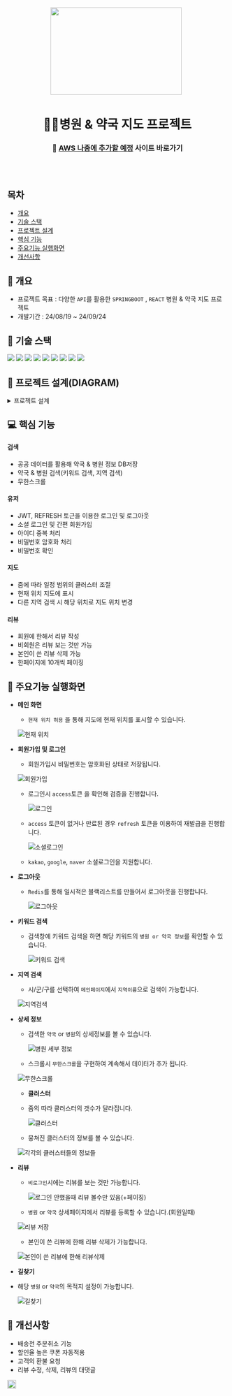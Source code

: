 <h1 align='center'> <img src='https://github.com/user-attachments/assets/577abd23-7965-441c-abd4-6769499901ee' style='width: 300px; height: 200px;'>&nbsp;</h1>

<h1  align='center'>🏥💊병원 & 약국 지도 프로젝트</h1>
<div align='center'>
  <h3>
    🔗 <a href="">AWS 나중에 추가할 예정</a> 사이트 바로가기
  </h3>
</div>
<br/><br/>



## 목차
- [개요](https://github.com/k-codingmachine/Spring-project#-개요)
- [기술 스택](https://github.com/k-codingmachine/Spring-project#-기술-스택)
- [프로젝트 설계](https://github.com/k-codingmachine/Spring-project#-프로젝트-설계)
- [핵심 기능](https://github.com/k-codingmachine/Spring-project#-핵심-기능)
- [주요기능 실행화면](https://github.com/k-codingmachine/Spring-project#-주요기능-실행화면)
- [개선사항](https://github.com/k-codingmachine/Spring-project#-개선사항)
  


## 🚩 개요
- 프로젝트 목표 : 다양한 `API`를 활용한 `SPRINGBOOT` , `REACT` 병원 & 약국 지도 프로젝트
- 개발기간 : 24/08/19 ~ 24/09/24



## 🔧 기술 스택
<img src="https://img.shields.io/badge/java-007396?style=for-the-badge&logo=java&logoColor=white"> <img src="https://img.shields.io/badge/springboot-6DB33F?style=for-the-badge&logo=springboot&logoColor=white">
<img src="https://img.shields.io/badge/css-1572B6?style=for-the-badge&logo=css3&logoColor=white">
<img src="https://img.shields.io/badge/mysql-4479A1?style=for-the-badge&logo=mysql&logoColor=white">
<img src="https://img.shields.io/badge/react-61DAFB?style=for-the-badge&logo=react&logoColor=black">
<img src="https://img.shields.io/badge/gradle-02303A?style=for-the-badge&logo=gradle&logoColor=white">
<img src="https://img.shields.io/badge/github-181717?style=for-the-badge&logo=github&logoColor=white">
<img src="https://img.shields.io/badge/bootstrap-%238511FA.svg?style=for-the-badge&logo=github&logoColor=white">
<img src="https://img.shields.io/badge/kakaotalk-ffcd00.svg?style=for-the-badge&logo=github&logoColor=white">


## 👾 프로젝트 설계(DIAGRAM)
<details><summary>프로젝트 설계</summary>   
<div align="center">          

![config](https://github.com/user-attachments/assets/8755da23-b900-4ca7-80c1-6e7392a067b3)
![controller](https://github.com/user-attachments/assets/d27a5acc-8ff4-41a5-b38c-0c7f4294a19a)
![dto](https://github.com/user-attachments/assets/8bc501af-f384-4a39-b000-8d41fbab2ffb)
![entity](https://github.com/user-attachments/assets/c7c4c255-a299-4bc5-9e9a-68dabffd1176)
![jwt](https://github.com/user-attachments/assets/2e1c439c-eb12-453c-8664-29486dc3a816)
![oauth2](https://github.com/user-attachments/assets/b3b9d5bf-a6b7-4aaf-bb7c-b1cfc327ad14)
![react](https://github.com/user-attachments/assets/76c408ed-193a-4cd6-a947-ac766eab8382)
![repository](https://github.com/user-attachments/assets/9edb0726-4254-48e4-a12c-7bfabb097039)
![service](https://github.com/user-attachments/assets/7878ea31-6d1b-4143-91c7-ebebb3f4eb2d)
![serviceHospital](https://github.com/user-attachments/assets/afae578e-eb6f-4fc4-b89a-39866019c2e3)

</div>            
</details>



## 💻 핵심 기능



#### 검색
- 공공 데이터를 활용해 약국 & 병원 정보 DB저장
- 약국 & 병원 검색(키워드 검색, 지역 검색)
- 무한스크롤


#### 유저
- JWT, REFRESH 토근을 이용한 로그인 및 로그아웃
- 소셜 로그인 및 간편 회원가입
- 아이디 중복 처리
- 비밀번호 암호화 처리
- 비밀번호 확인


#### 지도
- 줌에 따라 일정 범위의 클러스터 조절
- 현재 위치 지도에 표시
- 다른 지역 검색 시 해당 위치로 지도 위치 변경


#### 리뷰
- 회원에 한해서 리뷰 작성
- 비회원은 리뷰 보는 것만 가능
- 본인이 쓴 리뷰 삭제 가능
- 한페이지에 10개씩 페이징

 
## 🎇 주요기능 실행화면



* **메인 화면**
  * `현재 위치 허용` 을 통해 지도에 현재 위치를 표시할 수 있습니다.
    
  ![현재 위치](https://github.com/user-attachments/assets/b8a0dfe1-38b6-46c5-91f1-710982d9db17)
* **회원가입 및 로그인**
  * 회원가입시 비밀번호는 암호화된 상태로 저장됩니다.
  
  ![회원가입](https://github.com/user-attachments/assets/cf8fe243-4a05-4558-874c-30f45f90333c)
  * 로그인시 `access`토큰 을 확인해 검증을 진행합니다.

    ![로그인](https://github.com/user-attachments/assets/e67df1b5-4518-47fe-8811-37beefb38e27)

  * `access` 토큰이 없거나 만료된 경우 `refresh` 토큰을 이용하여 재발급을 진행합니다.
 
    ![소셜로그인](https://github.com/user-attachments/assets/9ec5c877-25f4-48f6-bcb8-d9d057bf99be)

  * `kakao`, `google`, `naver` 소셜로그인을 지원합니다. 

* **로그아웃**
  * `Redis`를 통해 일시적은 블랙리스트를 만들어서 로그아웃을 진행합니다.
 
    ![로그아웃](https://github.com/user-attachments/assets/2fe171fd-2b74-416c-8df0-9a1466939ea3)
      
* **키워드 검색**
  * 검색창에 키워드 검색을 하면 해당 키워드의 `병원 or 약국 정보`를 확인할 수 있습니다.
 
    ![키워드 검색](https://github.com/user-attachments/assets/8141ebcd-ce7b-4eed-bc71-86189755ec47)
 
* **지역 검색**
  * 시/군/구를 선택하여 `메인페이지`에서 `지역이름`으로 검색이 가능합니다.

  ![지역검색](https://github.com/user-attachments/assets/7dc0e2da-c790-4869-91ee-769a276c1ceb)

* **상세 정보**

  * 검색한 `약국` or `병원`의 상세정보를 볼 수 있습니다.
 
    ![병원 세부 정보](https://github.com/user-attachments/assets/46632c06-d516-4f62-b907-87a1f5467b37)

  * 스크롤시 `무한스크롤`을 구현하여 계속해서 데이터가 추가 됩니다.

   ![무한스크롤](https://github.com/user-attachments/assets/1fa8b7b4-2b24-4b46-a82a-6c1a9a10db52)

  
  * **클러스터**
 
  * 줌의 따라 클러스터의 갯수가 달라집니다.
    
    ![클러스터](https://github.com/user-attachments/assets/4d42bcad-c74a-4445-bcc9-a87d089183c8)

  * 뭉쳐진 클러스터의 정보를 볼 수 있습니다.
    
   ![각각의 클러스터들의 정보들](https://github.com/user-attachments/assets/8c666493-95d6-4525-b781-11d267a3c612)
    
* **리뷰**
  * `비로그인`시에는 리뷰를 보는 것만 가능합니다.

    ![로그인 안했을때 리뷰 볼수만 있음(+페이징)](https://github.com/user-attachments/assets/6cbb8413-406b-4510-8fa0-f05bf6210bea)
    
  * `병원` or `약국` 상세페이지에서 리뷰를 등록할 수 있습니다.(회원일때)

  ![리뷰 저장](https://github.com/user-attachments/assets/6ccceb8e-f022-45ea-820c-f36ca8a57f7f)

  
  * 본인이 쓴 리뷰에 한해 리뷰 삭제가 가능합니다.

  ![본인이 쓴 리뷰에 한해 리뷰삭제](https://github.com/user-attachments/assets/e8c5026a-c2a0-4030-b545-0b942861e8fc)


* **길찾기**

* 해당 `병원` or `약국`의 목적지 설정이 가능합니다.

  ![길찾기](https://github.com/user-attachments/assets/7f7330d0-4895-47ef-8b94-d22152e2626e)
 
</details>


## 🌄 개선사항
- 배송전 주문취소 기능
- 할인율 높은 쿠폰 자동적용
- 고객의 환불 요청
- 리뷰 수정, 삭제, 리뷰의 대댓글


<img src="https://github.com/user-attachments/assets/cf8fe243-4a05-4558-874c-30f45f90333c" style="width:20px">
</img>
















